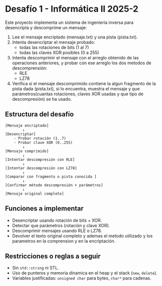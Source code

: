 # Desafío 1 - Informática II 2025-2

Este proyecto implementa un sistema de ingeniería inversa para desencripta y descomprime un mensaje: 

1. Lee el mensaje encriptado (mensaje.txt) y una pista (pista.txt).
2. Intenta desencriptar el mensaje probado:
    - todas las rotaciones de bits (1 al 7)
    - todas las claves XOR posibles (0 a 255)
3. Intenta descomprimir el mensaje con el arreglo obtenido de las operaciones anteriores, y probar con ese arreglo los dos metodos de descomprensión:
    - RLE
    - LZ78
4. Verifica si el mensaje descomprimido contiene la algun fragmento de la pista dada (pista.txt), si lo encuentra, muestra el mensaje y que parámetros(cuantas rotaciones, claves XOR usadas y que tipo de descompresión) se ha usado.


## Estructura del desafío
```
[Mensaje encriptado]
        ↓
[Desencriptar]
    - Probar rotación (1..7) 
    - Probar clave XOR (0..255) 
        ↓
[Mensaje comprimido]
        ↓
[Intentar descompresión con RLE] 
        ↓
[Intentar descompresión con LZ78] 
        ↓
[Comparar con fragmento o pista conocida ]
        ↓
[Confirmar método descompresión + parámetros]
        ↓
[Mensaje original completo]
```
## Funciones a implementar
- Desencriptar usando rotación de bits + XOR.
- Detectar que parámetros (rotación y clave XOR).
- Descomprimir mensajes usando RLE o LZ78.
- Devolver el texto original completo y ademas el metodo utilizado y los parametros en la comprension y en la encriptación.

## Restricciones o reglas a seguir
- Sin `std::string` ni STL.
- Uso de punteros y memoria dinamica en el heap y el stack (`new`, `delete`).
- Variables justificadas: `unsigned char` para bytes, `char*` para cadenas.

